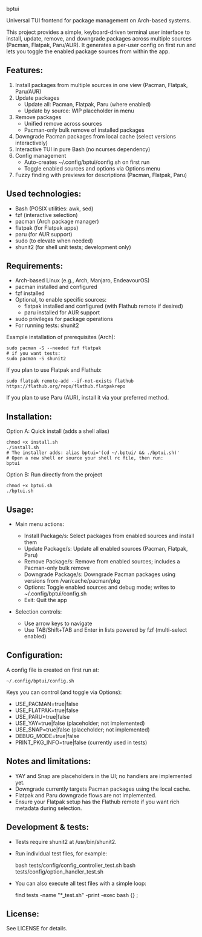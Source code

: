 bptui

Universal TUI frontend for package management on Arch-based systems.

This project provides a simple, keyboard-driven terminal user interface to install, update, remove, and downgrade packages across multiple sources (Pacman, Flatpak, Paru/AUR). It generates a per-user config on first run and lets you toggle the enabled package sources from within the app.

Features:
---------

1. Install packages from multiple sources in one view (Pacman, Flatpak, Paru/AUR)
2. Update packages
   - Update all: Pacman, Flatpak, Paru (where enabled)
   - Update by source: WIP placeholder in menu
3. Remove packages
   - Unified remove across sources
   - Pacman-only bulk remove of installed packages
4. Downgrade Pacman packages from local cache (select versions interactively)
5. Interactive TUI in pure Bash (no ncurses dependency)
6. Config management
   - Auto-creates ~/.config/bptui/config.sh on first run
   - Toggle enabled sources and options via Options menu
7. Fuzzy finding with previews for descriptions (Pacman, Flatpak, Paru)

Used technologies:
------------------

- Bash (POSIX utilities: awk, sed)
- fzf (interactive selection)
- pacman (Arch package manager)
- flatpak (for Flatpak apps)
- paru (for AUR support)
- sudo (to elevate when needed)
- shunit2 (for shell unit tests; development only)

Requirements:
-------------

- Arch-based Linux (e.g., Arch, Manjaro, EndeavourOS)
- pacman installed and configured
- fzf installed
- Optional, to enable specific sources:
  - flatpak installed and configured (with Flathub remote if desired)
  - paru installed for AUR support
- sudo privileges for package operations
- For running tests: shunit2

Example installation of prerequisites (Arch):

    sudo pacman -S --needed fzf flatpak
    # if you want tests:
    sudo pacman -S shunit2

If you plan to use Flatpak and Flathub:

    sudo flatpak remote-add --if-not-exists flathub https://flathub.org/repo/flathub.flatpakrepo

If you plan to use Paru (AUR), install it via your preferred method.

Installation:
-------------

Option A: Quick install (adds a shell alias)

    chmod +x install.sh
    ./install.sh
    # The installer adds: alias bptui='(cd ~/.bptui/ && ./bptui.sh)'
    # Open a new shell or source your shell rc file, then run:
    bptui

Option B: Run directly from the project

    chmod +x bptui.sh
    ./bptui.sh

Usage:
------

- Main menu actions:
  - Install Package/s: Select packages from enabled sources and install them
  - Update Package/s: Update all enabled sources (Pacman, Flatpak, Paru)
  - Remove Package/s: Remove from enabled sources; includes a Pacman-only bulk remove
  - Downgrade Package/s: Downgrade Pacman packages using versions from /var/cache/pacman/pkg
  - Options: Toggle enabled sources and debug mode; writes to ~/.config/bptui/config.sh
  - Exit: Quit the app

- Selection controls:
  - Use arrow keys to navigate
  - Use TAB/Shift+TAB and Enter in lists powered by fzf (multi-select enabled)

Configuration:
--------------

A config file is created on first run at:

    ~/.config/bptui/config.sh

Keys you can control (and toggle via Options):

- USE_PACMAN=true|false
- USE_FLATPAK=true|false
- USE_PARU=true|false
- USE_YAY=true|false        (placeholder; not implemented)
- USE_SNAP=true|false       (placeholder; not implemented)
- DEBUG_MODE=true|false
- PRINT_PKG_INFO=true|false (currently used in tests)

Notes and limitations:
----------------------

- YAY and Snap are placeholders in the UI; no handlers are implemented yet.
- Downgrade currently targets Pacman packages using the local cache.
- Flatpak and Paru downgrade flows are not implemented.
- Ensure your Flatpak setup has the Flathub remote if you want rich metadata during selection.

Development & tests:
--------------------

- Tests require shunit2 at /usr/bin/shunit2.
- Run individual test files, for example:

    bash tests/config/config_controller_test.sh
    bash tests/config/option_handler_test.sh

- You can also execute all test files with a simple loop:

    find tests -name "*_test.sh" -print -exec bash {} \;

License:
--------

See LICENSE for details.
